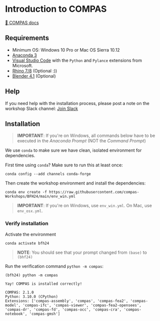 # Introduction to COMPAS

[📃 COMPAS docs](https://compas.dev)

## Requirements

* Minimum OS: Windows 10 Pro or Mac OS Sierra 10.12
* [Anaconda 3](https://www.anaconda.com/distribution/)
* [Visual Studio Code](https://code.visualstudio.com/) with the `Python` and `Pylance` extensions from Microsoft.
* [Rhino 7/8](https://www.rhino3d.com/download) (Optional :))
* [Blender 4.1](https://www.blender.org/download/) (Optional)

## Help

If you need help with the installation process, please post a note on the workshop Slack channel: [Join Slack](https://join.slack.com/t/slack-hnb7978/shared_invite/zt-2imngbpna-IaENmF68m85vPmAFhcbamA)

## Installation

> **IMPORTANT**: If you're on Windows, all commands below have to be executed in the *Anaconda Prompt* (NOT the *Command Prompt*)

We use `conda` to make sure we have clean, isolated environment for dependencies.

First time using <code>conda</code>? Make sure to run this at least once:

    conda config --add channels conda-forge

Then create the workshop environment and install the dependencies:

    conda env create -f https://raw.githubusercontent.com/compas-Workshops/BFH24/main/env_win.yml

> **IMPORTANT**: If you're on Windows, use `env_win.yml`. On Mac, use `env_osx.yml`.

### Verify installation

Activate the environment

    conda activate bfh24

> **NOTE**: You should see that your prompt changed from `(base)` to `(bhf24)`

Run the verification command `python -m compas`:

    (bfh24) python -m compas

    Yay! COMPAS is installed correctly!

    COMPAS: 2.1.0
    Python: 3.10.0 (CPython)
    Extensions: ['compas-assembly', 'compas', 'compas-fea2', 'compas-model', 'compas-ifc', 'compas-viewer', 'compas-fea2-opensees', 'compas-dr', 'compas-fd', 'compas-occ', 'compas-cra', 'compas-notebook', 'compas-gmsh']
